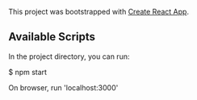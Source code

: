 This project was bootstrapped with [Create React App](https://github.com/facebook/create-react-app).

## Available Scripts

In the project directory, you can run:

$ npm start

On browser, run 'localhost:3000'
